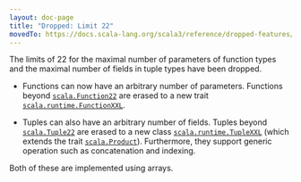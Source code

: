 ```yaml
---
layout: doc-page
title: "Dropped: Limit 22"
movedTo: https://docs.scala-lang.org/scala3/reference/dropped-features/limit22.html
---
```


The limits of 22 for the maximal number of parameters of function types and the
maximal number of fields in tuple types have been dropped.

* Functions can now have an arbitrary number of parameters. Functions beyond
  [`scala.Function22`](https://www.scala-lang.org/api/current/scala/Function22.html) are erased to a new trait [`scala.runtime.FunctionXXL`](https://scala-lang.org/api/3.x/scala/runtime/FunctionXXL.html).

* Tuples can also have an arbitrary number of fields. Tuples beyond [`scala.Tuple22`](https://www.scala-lang.org/api/current/scala/Tuple22.html)
  are erased to a new class [`scala.runtime.TupleXXL`](https://scala-lang.org/api/3.x/scala/runtime/TupleXXL.html) (which extends the trait [`scala.Product`](https://scala-lang.org/api/3.x/scala/Product.md)). Furthermore, they support generic
  operation such as concatenation and indexing.

Both of these are implemented using arrays.
